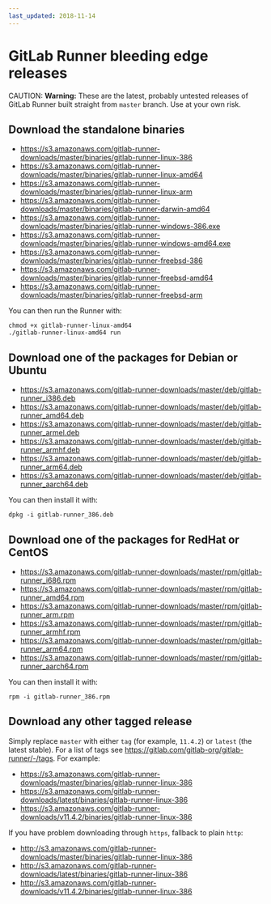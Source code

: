 ```yaml
---
last_updated: 2018-11-14
---
```


# GitLab Runner bleeding edge releases

CAUTION: **Warning:**
These are the latest, probably untested releases of GitLab Runner built straight
from `master` branch. Use at your own risk.

## Download the standalone binaries

- <https://s3.amazonaws.com/gitlab-runner-downloads/master/binaries/gitlab-runner-linux-386>
- <https://s3.amazonaws.com/gitlab-runner-downloads/master/binaries/gitlab-runner-linux-amd64>
- <https://s3.amazonaws.com/gitlab-runner-downloads/master/binaries/gitlab-runner-linux-arm>
- <https://s3.amazonaws.com/gitlab-runner-downloads/master/binaries/gitlab-runner-darwin-amd64>
- <https://s3.amazonaws.com/gitlab-runner-downloads/master/binaries/gitlab-runner-windows-386.exe>
- <https://s3.amazonaws.com/gitlab-runner-downloads/master/binaries/gitlab-runner-windows-amd64.exe>
- <https://s3.amazonaws.com/gitlab-runner-downloads/master/binaries/gitlab-runner-freebsd-386>
- <https://s3.amazonaws.com/gitlab-runner-downloads/master/binaries/gitlab-runner-freebsd-amd64>
- <https://s3.amazonaws.com/gitlab-runner-downloads/master/binaries/gitlab-runner-freebsd-arm>

You can then run the Runner with:

```shell
chmod +x gitlab-runner-linux-amd64
./gitlab-runner-linux-amd64 run
```

## Download one of the packages for Debian or Ubuntu

- <https://s3.amazonaws.com/gitlab-runner-downloads/master/deb/gitlab-runner_i386.deb>
- <https://s3.amazonaws.com/gitlab-runner-downloads/master/deb/gitlab-runner_amd64.deb>
- <https://s3.amazonaws.com/gitlab-runner-downloads/master/deb/gitlab-runner_armel.deb>
- <https://s3.amazonaws.com/gitlab-runner-downloads/master/deb/gitlab-runner_armhf.deb>
- <https://s3.amazonaws.com/gitlab-runner-downloads/master/deb/gitlab-runner_arm64.deb>
- <https://s3.amazonaws.com/gitlab-runner-downloads/master/deb/gitlab-runner_aarch64.deb>

You can then install it with:

```shell
dpkg -i gitlab-runner_386.deb
```

## Download one of the packages for RedHat or CentOS

- <https://s3.amazonaws.com/gitlab-runner-downloads/master/rpm/gitlab-runner_i686.rpm>
- <https://s3.amazonaws.com/gitlab-runner-downloads/master/rpm/gitlab-runner_amd64.rpm>
- <https://s3.amazonaws.com/gitlab-runner-downloads/master/rpm/gitlab-runner_arm.rpm>
- <https://s3.amazonaws.com/gitlab-runner-downloads/master/rpm/gitlab-runner_armhf.rpm>
- <https://s3.amazonaws.com/gitlab-runner-downloads/master/rpm/gitlab-runner_arm64.rpm>
- <https://s3.amazonaws.com/gitlab-runner-downloads/master/rpm/gitlab-runner_aarch64.rpm>

You can then install it with:

```shell
rpm -i gitlab-runner_386.rpm
```

## Download any other tagged release

Simply replace `master` with either `tag` (for example, `11.4.2`) or `latest` (the latest
stable). For a list of tags see <https://gitlab.com/gitlab-org/gitlab-runner/-/tags>.
For example:

- <https://s3.amazonaws.com/gitlab-runner-downloads/master/binaries/gitlab-runner-linux-386>
- <https://s3.amazonaws.com/gitlab-runner-downloads/latest/binaries/gitlab-runner-linux-386>
- <https://s3.amazonaws.com/gitlab-runner-downloads/v11.4.2/binaries/gitlab-runner-linux-386>

If you have problem downloading through `https`, fallback to plain `http`:

- <http://s3.amazonaws.com/gitlab-runner-downloads/master/binaries/gitlab-runner-linux-386>
- <http://s3.amazonaws.com/gitlab-runner-downloads/latest/binaries/gitlab-runner-linux-386>
- <http://s3.amazonaws.com/gitlab-runner-downloads/v11.4.2/binaries/gitlab-runner-linux-386>
